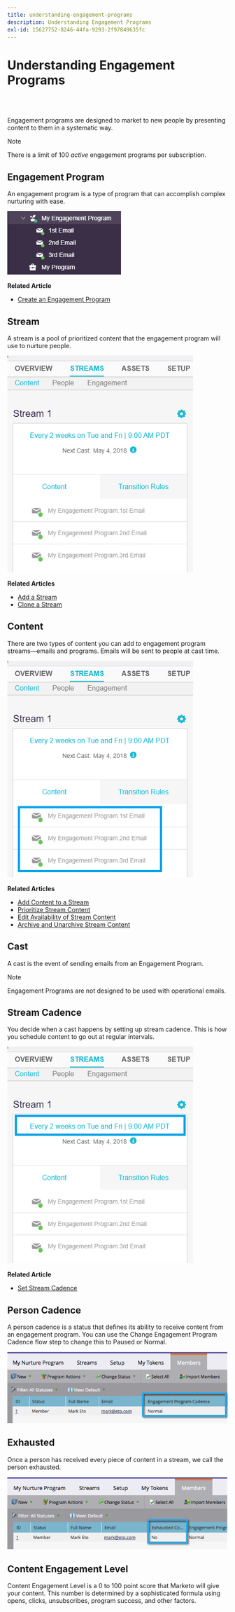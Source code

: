 ```yaml
---
title: understanding-engagement-programs
description: Understanding Engagement Programs
exl-id: 15627752-8246-44fa-9293-2f97849635fc
---
```

# Understanding Engagement Programs

<br>&nbsp;

Engagement programs are designed to market to new people by presenting content to them in a systematic way.

>[!NOTE]
>
>There is a limit of 100 _active_ engagement programs per subscription.

## Engagement Program

An engagement program is a type of program that can accomplish complex nurturing with ease.

   ![Image One](/help/sky/assets/engagement-programs/understanding-engagement-programs/understanding-engagement-programs-1.png)

**Related Article**

* [Create an Engagement Program](/help/sky/create-an-engagement-program.md)

## Stream

A stream is a pool of prioritized content that the engagement program will use to nurture people.

   ![Image Two](/help/sky/assets/engagement-programs/understanding-engagement-programs/understanding-engagement-programs-2.png)

**Related Articles**

* [Add a Stream](/help/sky/add-a-stream-to-an-engagement-program.md)
* [Clone a Stream](/help/sky/clone-a-stream.md)

## Content

There are two types of content you can add to engagement program streams—emails and programs. Emails will be sent to people at cast time.

   ![Image Three](/help/sky/assets/engagement-programs/understanding-engagement-programs/understanding-engagement-programs-3.png)

**Related Articles**

* [Add Content to a Stream](/help/sky/add-content-to-an-engagement-stream.md)
* [Prioritize Stream Content](/help/sky/prioritize-stream-content.md)
* [Edit Availability of Stream Content](/help/sky/edit-availability-of-stream-content.md)
* [Archive and Unarchive Stream Content](/help/sky/archive-and-unarchive-stream-content.md)

## Cast

A cast is the event of sending emails from an Engagement Program.

>[!NOTE]
>
>Engagement Programs are not designed to be used with operational emails.

## Stream Cadence

You decide when a cast happens by setting up stream cadence. This is how you schedule content to go out at regular intervals.

   ![Image Four](/help/sky/assets/engagement-programs/understanding-engagement-programs/understanding-engagement-programs-4.png)

**Related Article**

* [Set Stream Cadence](/help/sky/set-stream-cadence.md)

## Person Cadence

A person cadence is a status that defines its ability to receive content from an engagement program. You can use the Change Engagement Program Cadence flow step to change this to Paused or Normal.

   ![Image Five](/help/sky/assets/engagement-programs/understanding-engagement-programs/understanding-engagement-programs-5.png)

## Exhausted

Once a person has received every piece of content in a stream, we call the person exhausted.

   ![Image Six](/help/sky/assets/engagement-programs/understanding-engagement-programs/understanding-engagement-programs-6.png)

## Content Engagement Level

Content Engagement Level is a 0 to 100 point score that Marketo will give your content. This number is determined by a sophisticated formula using opens, clicks, unsubscribes, program success, and other factors.
